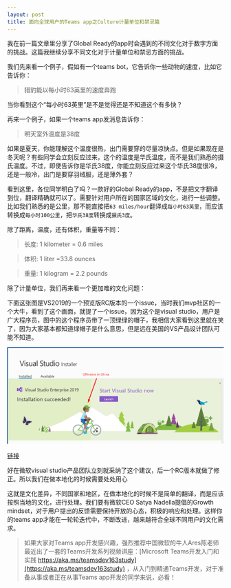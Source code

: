 ```yaml
---
layout: post
title: 面向全球用户的Teams app之Culture计量单位和禁忌篇
---
```


我在前一篇文章里分享了Global Ready的app时会遇到的不同文化对于数字方面的挑战。这篇我继续分享不同文化对于计量单位和禁忌方面的挑战。

我们先来看一个例子，假如有一个teams bot，它告诉你一些动物的速度，比如它告诉你：
> 猎豹能以每小时63英里的速度奔跑

当你看到这个“每小时63英里”是不是觉得还是不知道这个有多快？

再来一个例子，如果一个teams app发消息告诉你：
> 明天室外温度是38度

如果是夏天，你能理解这个温度很热，出门需要穿的尽量凉快点。但是如果现在是冬天呢？有些同学会立刻反应过来，这个的温度是华氏温度，而不是我们熟悉的摄氏温度。不过，即使告诉你是华氏38度，你能立刻反应过来这个华氏38度很冷，还是一般冷，出门是要穿羽绒服，还是薄外套？

看到这里，各位同学明白了吗？一款好的Global Ready的app，不是把文字翻译到位，翻译精确就可以了。需要针对用户所在的国家区域的文化，进行一些调整。比如我们熟悉的是公里，那不能直接把`63 miles/hour`翻译成`每小时63英里`，而应该转换成`每小时100公里`，把`华氏38度`转换成`摄氏3度`。

除了距离，温度，还有体积，重量等不同：
> 长度: 1 kilometer = 0.6 miles

> 体积: 1 liter =33.8 ounces

> 重量: 1 kilogram = 2.2 pounds

除了计量单位，我们再来看一个更加难的文化问题：

下面这张图是VS2019的一个预览版RC版本的一个issue，当时我们mvp社区的一个大牛，看到了这个画面，就提了一个issue，因为这个是visual studio，用户是广大程序员，图中的这个程序员带了一顶绿绿的帽子，我相信大家看到这里就在笑了，因为大家基本都知道绿帽子是什么意思，但是远在美国的VS产品设计团队可能不知道。

![VS RC Issue](../images/post20200122/001.png)

[链接](https://developercommunity.visualstudio.com/content/problem/475341/vs-installer-welcome-image-contains-offensive-elem.html)

好在微软visual studio产品团队立刻就采纳了这个建议，后一个RC版本就做了修正。所以我们在做本地化的时候需要处处用心

这就是文化差异，不同国家和地区，在做本地化的时候不是简单的翻译，而是应该按照当地的文化，进行处理。我们要有微软CEO Satya Nadella提倡的Growth mindset，对于用户提出的反馈需要保持开放的心态，积极的响应和处理。这样你的teams app才能在一轮轮迭代中，不断改进，越来越符合全球不同用户的文化需求。


> 如果大家对Teams app开发感兴趣，强烈推荐中国微软的牛人Ares陈老师最近出了一套的Teams开发系列视频讲座：[Microsoft Teams开发入门和实践 https://aka.ms/teamsdev163study](https://aka.ms/teamsdev163study) ，从入门到精通Teams开发，对于准备从事或者正在从事Teams app开发的同学来说，必看！
